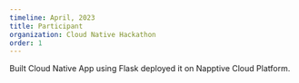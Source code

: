 ```yaml
---
timeline: April, 2023
title: Participant
organization: Cloud Native Hackathon
order: 1
---
```


Built Cloud Native App using Flask deployed it on Napptive Cloud Platform.



